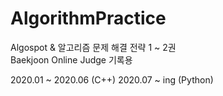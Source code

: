 # AlgorithmPractice

Algospot & 알고리즘 문제 해결 전략 1 ~ 2권 <br>
Baekjoon Online Judge 기록용 <br>

2020.01 ~ 2020.06 (C++)
2020.07 ~ ing (Python)
